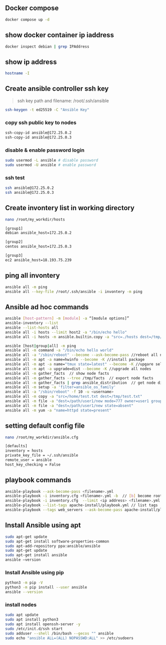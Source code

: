 ## Docker compose
```sh
docker compose up -d
```

## show docker container ip iaddress
```sh
docker inspect debian | grep IPAddress
```

## show ip address
```sh
hostname -I
```

## Create ansible controller ssh key
> ssh key path and filename: /root/.ssh/ansible
```sh
ssh-keygen -t ed25519 -C "Ansible Key"
```

### copy ssh public key to nodes
```sh
ssh-copy-id ansible@172.25.0.2
ssh-copy-id ansible@172.25.0.3
```

### disable & enable password login
```sh
sudo usermod -L ansible # disable password
sudo usermod -U ansible # enable password
```

### ssh test
```sh
ssh ansible@172.25.0.2
ssh ansible@172.25.0.3
```

## Create invontery list in working directory
```sh
nano /root/my_workdir/hosts
```
```sh
[group1]
debian ansible_host=172.25.0.2

[group2]
centos ansible_host=172.25.0.3

[group3]
ec2 ansible_host=18.193.75.239
```

## ping all invontery
```sh
ansible all -m ping
ansible all --key-file /root/.ssh/ansible -i invontery -m ping
```

## Ansible ad hoc commands
```sh
ansible [host-pattern] -m [module] -a “[module options]”
ansible-inventory --list
ansible --list-hosts all
ansible all -i hosts --limit host2 -a "/bin/echo hello"
ansible all -i hosts -m ansible.builtin.copy -a "src=./hosts dest=/tmp/hosts"

ansible [host|group|all] -m ping
ansible all -m command -a "/bin/echo hello world"
ansible all -a "/sbin/reboot" --become --ask-become-pass //reboot all nodes
ansible all -m apt -a name=hwinfo --become -K //install package
ansible all -m apt -a name="tmux state=latest" --become -K //upgare selected package
ansible all -m apt -a upgrade=dist --become -K //upgrade all nodes
ansible all -m gather_facts  // show node facts
ansible all -m gather_facts --tree /tmp/facts  // export node facts
ansible all -m gather_facts | grep ansible_distribution  // get node dist
ansible all -m setup -a 'filter=ansible_os_family'
ansible all -a "/sbin/reboot" -f 10 -u <username>
ansible all -m copy -a "src=/home/test.txt dest=/tmp/test.txt"
ansible all -m file -a "dest=/path/user1/new mode=777 owner=user1 group=user1 state=directory"
ansible all -m file -a "dest=/path/user1/new state=absent"
ansible all -m yum -a "name=httpd state=present"
```

## setting default config file
```sh
nano /root/my_workdir/ansible.cfg
```
```sh
[defaults]
inventory = hosts
private_key_file = ~/.ssh/ansible
remote_user = ansible
host_key_checking = False
```


## playbook commands
```sh
ansible-playbook --ask-become-pass <filename>.yml
ansible-playbook -i inventory.cfg <filename>.yml -b  // [b] become root on the remote nodes
ansible-playbook -i inventory.cfg  --limit <ip address> <filename>.yml
ansible-playbook --list-tags apache-install/playbook.yml // list tags
ansible-playbook --tags web_servers --ask-become-pass apache-install/playbook.yml  // run selected tag
```


## Install Ansible using apt
```sh
sudo apt-get update 
sudo apt-get install software-properties-common
sudo apt-add-repository ppa:ansible/ansible
sudo apt-get update
sudo apt-get install ansible
ansible –version
```

### Install Ansible using pip
```sh
python3 -m pip -V
python3 -m pip install --user ansible
ansible --version
```

### install nodes
```sh
sudo apt update
sudo apt install python3
sudo apt install openssh-server -y
sudo /etc/init.d/ssh start
sudo adduser --shell /bin/bash --gecos "" ansible
sudo echo "ansible ALL=(ALL) NOPASSWD:ALL" >> /etc/sudoers
```